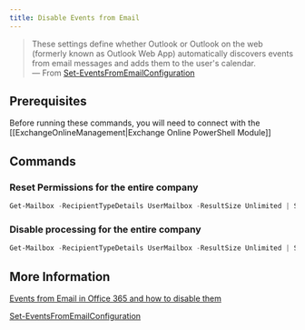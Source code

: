 ```yaml
---
title: Disable Events from Email
---
```


> These settings define whether Outlook or Outlook on the web (formerly known as Outlook Web App) automatically discovers events from email messages and adds them to the user's calendar.  
> &mdash; From [Set-EventsFromEmailConfiguration](https://learn.microsoft.com/en-us/powershell/module/exchange/set-eventsfromemailconfiguration)

## Prerequisites

Before running these commands, you will need to connect with the [[ExchangeOnlineManagement|Exchange Online PowerShell Module]]

## Commands

### Reset Permissions for the entire company

```PowerShell
Get-Mailbox -RecipientTypeDetails UserMailbox -ResultSize Unlimited | Set-EventsFromEmailConfiguration -ResetSettings
```

### Disable processing for the entire company

```PowerShell
Get-Mailbox -RecipientTypeDetails UserMailbox -ResultSize Unlimited | Set-EventsFromEmailConfiguration -FlightReservationProcessingLevel Disabled -LodgingReservationProcessingLevel Disabled -ParcelDeliveryProcessingLevel Disabled -RentalCarReservationProcessingLevel Disabled
```

## More Information

[Events from Email in Office 365 and how to disable them](http://www.michev.info/Blog/Post/174/Events-from-Email-in-Office-365-and-how-to-disable-them)

[Set-EventsFromEmailConfiguration](https://learn.microsoft.com/en-us/powershell/module/exchange/set-eventsfromemailconfiguration)
